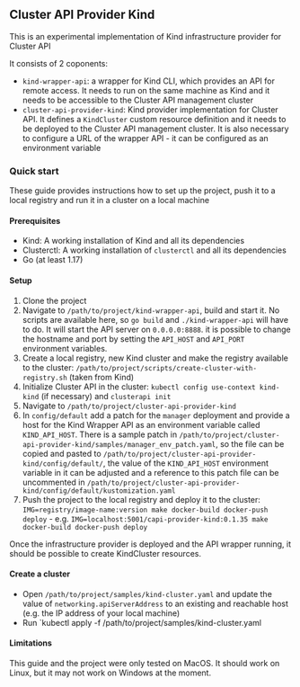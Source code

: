 ## Cluster API Provider Kind

This is an experimental implementation of Kind infrastructure provider for Cluster API

It consists of 2 coponents:

- `kind-wrapper-api`: a wrapper for Kind CLI, which provides an API for remote access. It needs to run on the same machine as Kind and it needs to be accessible to the Cluster API management cluster
- `cluster-api-provider-kind`: Kind provider implementation for Cluster API. It defines a `KindCluster` custom resource definition and it needs to be deployed to the Cluster API management cluster. It is also necessary to configure a URL of the wrapper API - it can be configured as an environment variable

### Quick start

These guide provides instructions how to set up the project, push it to a local registry and run it in a cluster on a local machine

#### Prerequisites

- Kind: A working installation of Kind and all its dependencies
- Clusterctl: A working installation of `clusterctl` and all its dependencies
- Go (at least 1.17)

#### Setup

1. Clone the project
2. Navigate to `/path/to/project/kind-wrapper-api`, build and start it. No scripts are available here, so `go build` and `./kind-wrapper-api` will have to do. It will start the API server on `0.0.0.0:8888`. it is possible to change the hostname and port by setting the `API_HOST` and `API_PORT` environment variables.
2. Create a local registry, new Kind cluster and make the registry available to the cluster: `/path/to/project/scripts/create-cluster-with-registry.sh` (taken from Kind)
3. Initialize Cluster API in the cluster: `kubectl config use-context kind-kind` (if necessary) and `clusterapi init`
4. Navigate to `/path/to/project/cluster-api-provider-kind`
5. In `config/default` add a patch for the `manager` deployment and provide a host for the Kind Wrapper API as an environment variable called `KIND_API_HOST`. There is a sample patch in `/path/to/project/cluster-api-provider-kind/samples/manager_env_patch.yaml`, so the file can be copied and pasted to `/path/to/project/cluster-api-provider-kind/config/default/`, the value of the `KIND_API_HOST` environment variable in it can be adjusted and a reference to this patch file can be uncommented in `/path/to/project/cluster-api-provider-kind/config/default/kustomization.yaml`
6. Push the project to the local registry and deploy it to the cluster: `IMG=registry/image-name:version make docker-build docker-push deploy` - e.g. `IMG=localhost:5001/capi-provider-kind:0.1.35 make docker-build docker-push deploy`

Once the infrastructure provider is deployed and the API wrapper running, it should be possible to create KindCluster resources.

#### Create a cluster

- Open `/path/to/project/samples/kind-cluster.yaml` and update the value of `networking.apiServerAddress` to an existing and reachable host (e.g. the IP address of your local machine)
- Run `kubectl apply -f /path/to/project/samples/kind-cluster.yaml

#### Limitations

This guide and the project were only tested on MacOS. It should work on Linux, but it may not work on Windows at the moment.

